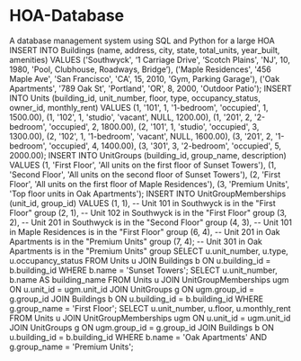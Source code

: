# HOA-Database
A database management system using SQL and Python for a large HOA 
INSERT INTO Buildings (name, address, city, state, total_units, year_built, amenities)
VALUES
    ('Southwyck', ‘1 Carriage Drive', ‘Scotch Plains', 'NJ', 10, 1980, 'Pool, Clubhouse, Roadways, Bridge’),
    ('Maple Residences', '456 Maple Ave', 'San Francisco', 'CA', 15, 2010, 'Gym, Parking Garage'),
    ('Oak Apartments', '789 Oak St', 'Portland', 'OR', 8, 2000, 'Outdoor Patio');
INSERT INTO Units (building_id, unit_number, floor, type, occupancy_status, owner_id, monthly_rent)
VALUES
    (1, '101', 1, '1-bedroom', 'occupied', 1, 1500.00),
    (1, '102', 1, 'studio', 'vacant', NULL, 1200.00),
    (1, '201', 2, '2-bedroom', 'occupied', 2, 1800.00),
    (2, '101', 1, 'studio', 'occupied', 3, 1300.00),
    (2, '102', 1, '1-bedroom', 'vacant', NULL, 1600.00),
    (3, '201', 2, '1-bedroom', 'occupied', 4, 1400.00),
    (3, '301', 3, '2-bedroom', 'occupied', 5, 2000.00);
INSERT INTO UnitGroups (building_id, group_name, description)
VALUES
    (1, 'First Floor', 'All units on the first floor of Sunset Towers'),
    (1, 'Second Floor', 'All units on the second floor of Sunset Towers'),
    (2, 'First Floor', 'All units on the first floor of Maple Residences'),
    (3, 'Premium Units', 'Top floor units in Oak Apartments');
INSERT INTO UnitGroupMemberships (unit_id, group_id)
VALUES
    (1, 1),  -- Unit 101 in Southwyck is in the "First Floor" group
    (2, 1),  -- Unit 102 in Southwyck is in the "First Floor" group
    (3, 2),  -- Unit 201 in Southwyck  is in the "Second Floor" group
    (4, 3),  -- Unit 101 in Maple Residences is in the "First Floor" group
    (6, 4),  -- Unit 201 in Oak Apartments is in the "Premium Units" group
    (7, 4);  -- Unit 301 in Oak Apartments is in the "Premium Units" group
SELECT u.unit_number, u.type, u.occupancy_status
FROM Units u
JOIN Buildings b ON u.building_id = b.building_id
WHERE b.name = 'Sunset Towers';
SELECT u.unit_number, b.name AS building_name
FROM Units u
JOIN UnitGroupMemberships ugm ON u.unit_id = ugm.unit_id
JOIN UnitGroups g ON ugm.group_id = g.group_id
JOIN Buildings b ON u.building_id = b.building_id
WHERE g.group_name = 'First Floor';
SELECT u.unit_number, u.floor, u.monthly_rent
FROM Units u
JOIN UnitGroupMemberships ugm ON u.unit_id = ugm.unit_id
JOIN UnitGroups g ON ugm.group_id = g.group_id
JOIN Buildings b ON u.building_id = b.building_id
WHERE b.name = 'Oak Apartments' AND g.group_name = 'Premium Units';
